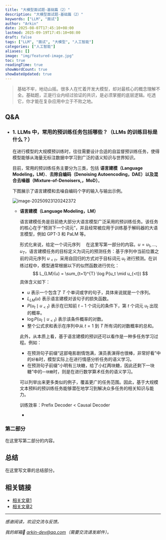 ```yaml
---
title: "大模型面试题-基础篇（2）"
description: "大模型面试题-基础篇（2）"
keywords: ["LLM", "面试"]
author: "Arkin"
date: 2025-08-07T17:45:10+08:00
lastmod: 2025-09-19T17:45:10+08:00
draft: false
tags: ["LLM", "面试", "大模型", "人工智能"]
categories: ["人工智能"]
aliases: []
image: "img/featured-image.jpg"
toc: true
readingTime: true
showWordCount: true
showDateUpdated: true
---
```


> 基础不牢，地动山摇。很多人在忙着开发大模型，却对最核心的概念理解不全。基础题，正是行业内经过验证的共识，是必须掌握的底层逻辑。吃透它，你才能在复杂应用中立于不败之地。

## Q&A

- ### 1. LLMs 中，常用的预训练任务包括哪些？（LLMs 的训练目标是什么？）

  在进行模型的大规模预训练时，往往需要设计合适的自监督预训练任务，使得模型能够从海量无标注数据中学习到广泛的语义知识与世界知识。

  目前，常用的预训练任务主要分为三类，包括 **语言建模（Language Modeling，LM）**、**去除自编码（Denoising Autoencoding，DAE）**以及**混合去噪器（Mixture-of-Denoisers,，MoD）**。

  下图展示了语言建模和去噪自编码个字的输入与输出示例。

  ![image-20250923120242372](https://mr-lai.oss-cn-zhangjiakou.aliyuncs.com/macminim4image-20250923120242372.png)

  - **语言建模（Language Modeling，LM）**

    语言建模任务是目前绝大部分大语言模型广泛采用的预训练任务。该任务的核心在于“预测下一个词元”，并且经常被应用于训练基于解码器的大语言模型，例如 GPT-3 和 PaLM 等。

    形式化来说，给定一个词元序列 　在这里写第一部分的内容。$u = u_1, …, u_T$，语言建模任务的目标定义为词元的预测任务：基于序列中当前位置之前的词元序列 $u_{<t}$，采用自回归的方式对于目标词元 $u_t$ 进行预测。在训练过程中，模型通常根据以下的似然函数进行优化：
    $$
    L_{LM}(u) = \sum_{t=1}^{T} \log P(u_t \mid u_{<t})
    $$
    具体含义如下：

    - $u$ 表示一个包含了 $T$ 个单词或字的句子，具体来说就是一个序列。
    - $L_{LM}(u)$ 表示语言建模对该句子的损失函数。
    - $P(u_t \mid u_{<t})$ 表示在已知前 $t-1$ 个词元的条件下，第 $t$ 个词元 $u_t$ 出现的概率。
    - $\log P(u_t \mid u_{<t})$ 表示该条件概率的对数。
    - 整个公式求和表示在序列中从 $t=1$ 到 $T$ 所有词的对数概率的总和。

    此外，从本质上看，基于语言建模的预训还可以看作是一种多任务学习过程。例如：

    - 在预测句子前缀“这部电影剧情饱满，演员表演得也很棒，非常好看”中的`好看`时，模型实际上在进行情感分析任务的语义学习。
    - 在预测句子前缀“小明有三块糖，给了小红两块糖，因此还剩下一块糖”中的`一块糖`时，则是在进行数学算术任务的语义学习。

    可以列举出来更多类似的例子，覆盖更广的任务范围。因此，基于大规模文本预料的预训练任务能够潜在地学习到解决众多任务的相关知识与能力。

    训练效率：Prefix Decoder < Causal Decoder

    - 

### 第二部分

在这里写第二部分的内容。

## 总结

在这里写文章的总结部分。

## 相关链接

- [相关文章1](/posts/related-post-1)
- [相关文章2](/posts/related-post-2)

---

*感谢阅读，欢迎交流与反馈。*

*我的邮箱📮 arkin-dev@qq.com（需要交流请发邮件）。*
